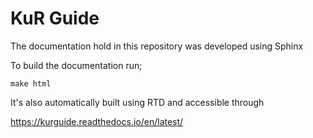 # KuR Guide

The documentation hold in this repository was developed using Sphinx

To build the documentation run;

```
make html
```

It's also automatically built using RTD and accessible through 

https://kurguide.readthedocs.io/en/latest/
